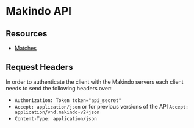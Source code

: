 Makindo API
===========


Resources
---------

  - [Matches](/matches.md)


Request Headers
----------------

In order to authenticate the client with the Makindo servers each client needs to send the following headers over:

  - `Authorization: Token token="api_secret"`
  - `Accept: application/json` or for previous versions of the API `Accept: application/vnd.makindo-v2+json`
  - `Content-Type: application/json`
